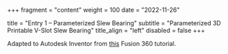 +++
fragment = "content"
weight = 100
date = "2022-11-26"

title = "Entry 1 – Parameterized Slew Bearing"
subtitle = "Parameterized 3D Printable V-Slot Slew Bearing"
title_align = "left"
disabled = false
+++

Adapted to Autodesk Inventor from [this]() Fusion 360 tutorial.